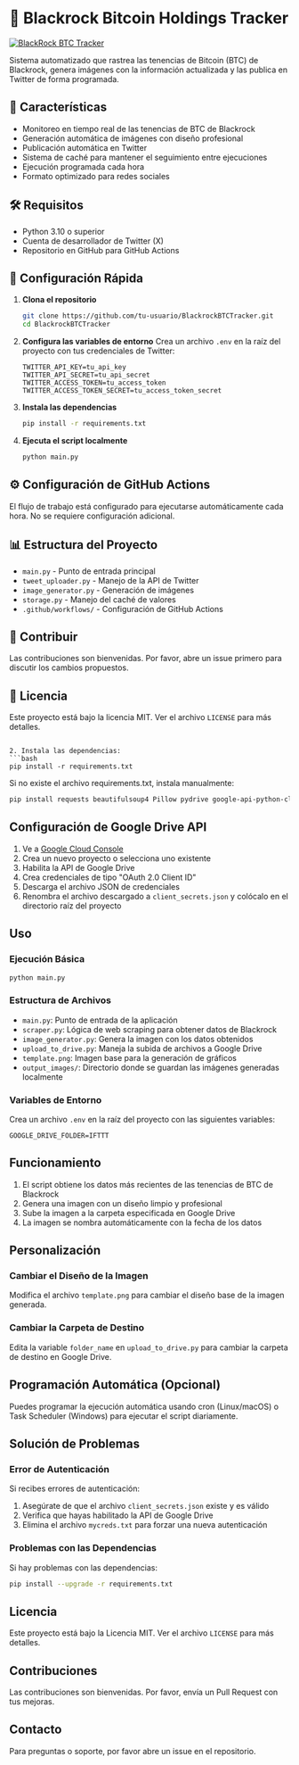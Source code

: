 # 🚀 Blackrock Bitcoin Holdings Tracker

[![BlackRock BTC Tracker](https://github.com/BlackRockBTCTracker/BlackRockBTCTrackerX/actions/workflows/main.yml/badge.svg)](https://github.com/BlackRockBTCTracker/BlackRockBTCTrackerX/actions/workflows/main.yml)

Sistema automatizado que rastrea las tenencias de Bitcoin (BTC) de Blackrock, genera imágenes con la información actualizada y las publica en Twitter de forma programada. 

## 🌟 Características

- Monitoreo en tiempo real de las tenencias de BTC de Blackrock
- Generación automática de imágenes con diseño profesional
- Publicación automática en Twitter
- Sistema de caché para mantener el seguimiento entre ejecuciones
- Ejecución programada cada hora
- Formato optimizado para redes sociales

## 🛠 Requisitos

- Python 3.10 o superior
- Cuenta de desarrollador de Twitter (X)
- Repositorio en GitHub para GitHub Actions

## 🚀 Configuración Rápida

1. **Clona el repositorio**
   ```bash
   git clone https://github.com/tu-usuario/BlackrockBTCTracker.git
   cd BlackrockBTCTracker
   ```

2. **Configura las variables de entorno**
   Crea un archivo `.env` en la raíz del proyecto con tus credenciales de Twitter:
   ```
   TWITTER_API_KEY=tu_api_key
   TWITTER_API_SECRET=tu_api_secret
   TWITTER_ACCESS_TOKEN=tu_access_token
   TWITTER_ACCESS_TOKEN_SECRET=tu_access_token_secret
   ```

3. **Instala las dependencias**
   ```bash
   pip install -r requirements.txt
   ```

4. **Ejecuta el script localmente**
   ```bash
   python main.py
   ```

## ⚙️ Configuración de GitHub Actions

El flujo de trabajo está configurado para ejecutarse automáticamente cada hora. No se requiere configuración adicional.

## 📊 Estructura del Proyecto

- `main.py` - Punto de entrada principal
- `tweet_uploader.py` - Manejo de la API de Twitter
- `image_generator.py` - Generación de imágenes
- `storage.py` - Manejo del caché de valores
- `.github/workflows/` - Configuración de GitHub Actions

## 🤝 Contribuir

Las contribuciones son bienvenidas. Por favor, abre un issue primero para discutir los cambios propuestos.

## 📄 Licencia

Este proyecto está bajo la licencia MIT. Ver el archivo `LICENSE` para más detalles.
   ```

2. Instala las dependencias:
   ```bash
   pip install -r requirements.txt
   ```
   
   Si no existe el archivo requirements.txt, instala manualmente:
   ```bash
   pip install requests beautifulsoup4 Pillow pydrive google-api-python-client google-auth-httplib2 google-auth-oauthlib flask
   ```

## Configuración de Google Drive API

1. Ve a [Google Cloud Console](https://console.cloud.google.com/)
2. Crea un nuevo proyecto o selecciona uno existente
3. Habilita la API de Google Drive
4. Crea credenciales de tipo "OAuth 2.0 Client ID"
5. Descarga el archivo JSON de credenciales
6. Renombra el archivo descargado a `client_secrets.json` y colócalo en el directorio raíz del proyecto

## Uso

### Ejecución Básica

```bash
python main.py
```

### Estructura de Archivos

- `main.py`: Punto de entrada de la aplicación
- `scraper.py`: Lógica de web scraping para obtener datos de Blackrock
- `image_generator.py`: Genera la imagen con los datos obtenidos
- `upload_to_drive.py`: Maneja la subida de archivos a Google Drive
- `template.png`: Imagen base para la generación de gráficos
- `output_images/`: Directorio donde se guardan las imágenes generadas localmente

### Variables de Entorno

Crea un archivo `.env` en la raíz del proyecto con las siguientes variables:

```
GOOGLE_DRIVE_FOLDER=IFTTT
```

## Funcionamiento

1. El script obtiene los datos más recientes de las tenencias de BTC de Blackrock
2. Genera una imagen con un diseño limpio y profesional
3. Sube la imagen a la carpeta especificada en Google Drive
4. La imagen se nombra automáticamente con la fecha de los datos

## Personalización

### Cambiar el Diseño de la Imagen

Modifica el archivo `template.png` para cambiar el diseño base de la imagen generada.

### Cambiar la Carpeta de Destino

Edita la variable `folder_name` en `upload_to_drive.py` para cambiar la carpeta de destino en Google Drive.

## Programación Automática (Opcional)

Puedes programar la ejecución automática usando cron (Linux/macOS) o Task Scheduler (Windows) para ejecutar el script diariamente.

## Solución de Problemas

### Error de Autenticación

Si recibes errores de autenticación:
1. Asegúrate de que el archivo `client_secrets.json` existe y es válido
2. Verifica que hayas habilitado la API de Google Drive
3. Elimina el archivo `mycreds.txt` para forzar una nueva autenticación

### Problemas con las Dependencias

Si hay problemas con las dependencias:
```bash
pip install --upgrade -r requirements.txt
```

## Licencia

Este proyecto está bajo la Licencia MIT. Ver el archivo `LICENSE` para más detalles.

## Contribuciones

Las contribuciones son bienvenidas. Por favor, envía un Pull Request con tus mejoras.

## Contacto

Para preguntas o soporte, por favor abre un issue en el repositorio.
